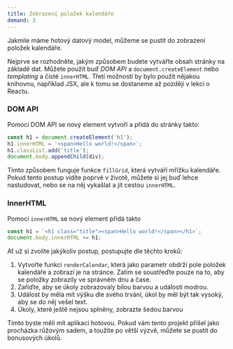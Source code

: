 ```yaml
---
title: Zobrazení položek kalendáře
demand: 3
---
```



Jakmile máme hotový datový model, můžeme se pustit do zobrazení položek kalendáře.

Nejprve se rozhodněte, jakým způsobem budete vytvářte obsah stránky na základě dat. Můžete použít buď _DOM API_ a `document.createElement` nebo _templating_ a čísté `innerHTML`. Třetí možností by bylo použít nějakou knihovnu, například JSX, ale k tomu se dostaneme až později v lekci o Reactu.

### DOM API

Pomocí DOM API se nový element vytvoří a přidá do stránky takto:

```ts
const h1 = document.createElement('h1');
h1.innerHTML = '<span>Hello world!</span>';
h1.classList.add('title');
document.body.appendChild(div);
```

Tímto způsobem funguje funkce `fillGrid`, která vytváří mřížku kalendáře. Pokud tento postup vidíte poprvé v životě, můžete si jej buď lehce nastudovat, nebo se na něj vykašlat a jít cestou `innerHTML`.

### InnerHTML

Pomocí `innerHTML` se nový element přidá takto

```ts
const h1 = `<h1 class="title"><span>Hello world!</span></h1>`;
document.body.innerHTML += h1;
```

Ať už si zvolíte jakýkoliv postup, postupujte dle těchto kroků:

1. Vytvořte funkci `renderCalendar`, která jako parametr obdrží pole položek kalendáře a zobrazí je na stránce. Zatím se soustřeďte pouze na to, aby se položky zobrazily ve správném dnu a čase.
1. Zaříďte, aby se úkoly zobrazovaly bílou barvou a události modrou.
1. Událost by měla mít výšku dle svého trvání, úkol by měl být tak vysoký, aby se do něj vešel text.
1. Úkoly, které ještě nejsou splněny, zobrazte šedou barvou

Timto byste měli mít aplikaci hotovou. Pokud vám tento projekt přišel jako procházka růžovým sadem, a toužíte po větší výzvě, můžete se pustit do bonusových úkolů.
